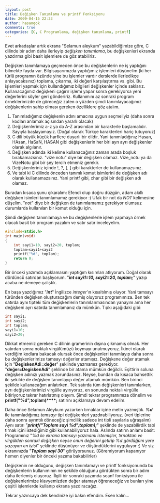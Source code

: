 ```yaml
---
layout: post
title: Değişken Tanımlama ve printf Fonksiyonu
date: 2009-04-15 22:33
author: hasangok
comments: true
categories: [C, C Programlama, değişken tanımlama, printf]
---
```

Evet arkadaşlar artık ekrana "Selamun aleykum" yazabildiğimize göre, C dilinde bir adım daha ilerleyip *değişken tanımlama*, bu değişkenleri ekranda yazdırma gibi basit işlemlere de göz atabiliriz.

Değişken tanımlamaya geçmeden önce bu değişkenlerin ne iş yaptığını bilmekte fayda var. Bilgisayarımızda yaptığımız işlemleri düşünelim (ki her türlü programın özünde yine bu işlemler vardır derslerde ilerledikçe anlayacaksınız) toplama, çıkarma, iki değeri karşılaştırma vs. gibi. Bu işlemleri yapmak için kullandığımız bilgileri değişkenler içinde saklarız. Kullanacağımız değişkeni çağırır işlemi yapar sonra gerekiyorsa yeni değerlerini söyler geri göndeririz. Kullanımını az sonraki program örneklerimizde de göreceğiz zaten o yüzden şimdi tanımlayacağımız değişkenlerin sahip olması gereken özelliklere göz atalım.

1. Tanımladığımız değişkenin adını amacına uygun seçmeliyiz (daha sonra kodları anlamak açısından yararlı olacak)
2. Değişkenlerimiz a-z ya da A-Z arasından bir karakterle başlamalıdır. Sayıyla başlayamayız. (Doğal olarak Türkçe karakterleri hariç tutuyoruz)
3. C dili büyük küçük harflere duyarlı bir dildir. Yani tanımladığınız Hasan, HAsan, HaSaN, HASAN gibi değişkenlerin her biri ayrı ayrı değişkenler olarak algılanır.
4. Değişken adında iki kelime kullanacağınız zaman arada boşluk bırakamazsınız. "vize notu" diye bir değişken olamaz. Vize_notu ya da VizeNotu gibi bir şey tercih etmeniz gerekir.
5. Değişkenleriniz içinde !, ?, {, ] gibi karakterler de kullanamazsınız.
6. Ve tabi ki C dilinde önceden tanımlı komut isimlerini de değişken adı olarak kullanamazsınız. Yani printf gibi, char gibi bir değişken adı olamaz.

Buradan kısaca şunu çıkaralım: Efendi olup doğru düzgün, adam akıllı değişken isimleri tanımlamamız gerekiyor :) Ufak bir not da *NOT* kelimesine düşelim. "*not*" diye bir değişken de tanımlamamız gerekiyor olumsuz durumlarda kullanılan bir komut olduğu için.

Şimdi değişken tanımlamaya ve bu değişkenlerle işlem yapmaya örnek olacak basit bir program yazalım ve satır satır inceleyelim.
```c
#include<stdio.h>
int main(void)
{
	int sayi1=10, sayi2=20, toplam;
	toplam=sayi1+sayi2
	printf("%d", toplam);
	return 0;
}
```
Bir önceki yazımda açıklamasını yaptığım kısımları atlıyorum. Doğal olarak dördüncü satırdan başlıyorum. "***int sayi1=10, sayi2=20, toplam;***" yazıp acaba ne demeye çalıştık.

En başa yazdığımız "***int***" İngilizce *integer*’ın kısaltılmış oluyor. Yani tamsayı türünden değişken oluşturacağım demiş oluyoruz programımıza. Ben tek satırda aynı tipteki tüm değişkenlerin tanımlanmasından yanayım ama her değişkeni ayrı satırda tanımlamanız da mümkün. Tıpkı aşağıdaki gibi:
```c
int sayi1;
int sayi2;
int toplam;
sayi1=10;
sayi2=20;
```
Dikkat etmemiz gereken C dilinin gramerinin dışına çıkmamış olmak. Her satırdan sonra noktalı virgülümüzü koymayı unutmuyoruz. İkinci olarak verdiğim kodlara bakacak olursak önce değişkenleri tanımlayıp daha sonra bu değişkenlerimize tamsayı değerler atamışız. Değişkene değer atamak için "**DegiskenAdi=değer**" şeklinde yazmamız gerekiyor. "**değer=DegiskenAdi**" şeklinde bir atama mümkün değildir. Eşittirin soluna değişken adınızı yazmak zorundasınız. Neyse, bundan da kısaca bahsettik iki şekilde de değişken tanımlayıp değer atamak mümkün. Ben birinci şekilde kullanacağım anlatırken. Tek satırda tüm değişkenleri tanımlarken, ayrı değişkenlerimizi virgülle ayırıyoruz, en sonunda noktalı virgülle bitiriyoruz tekrar hatırlatmış olayım. Şimdi tekrar programımıza dönelim ve **printf("%d",toplam)****;** satırını açıklamaya devam edelim.

Daha önce Selamun Aleykum yazarken tırnaklar içine metin yazmıştık. ***%d*** ile tanımladığımız *tamsayı* tipi değişkenleri yazdırabiliyoruz. (veri tiplerine daha sonra ayrıntılı döneceğiz şimdilik sadece int tipli sayılarla uğraşalım) Aynı satırı "***printf("Toplam sayi %d",toplam);***" şeklinde de yazabilirdik tabi tırnak içini istediğimiz gibi kullanabiliyoruz hala. Aslında satırın anlamı basit: Programınız "*%d ile ekrana tamsayı yazmamı istemişler, tırnaktan ve virgülden sonraki değişken neyse onun değerini getirip %d gördüğüm yere yazayım en iyisi*" şeklinde düşünüyor ve düşündüklerini uyguluyor :) Ve siz ekranınızda "***Toplam sayi 30***" görüyorsunuz. (Göremiyorum kapanıyor hemen diyenler bir önceki yazıma bakabilirler)

Değişkenin ne olduğunu, değişken tanımlamayı ve printf fonksiyonunda bu değişkenlerin kullanımının ne şekilde olduğunu gördükten sonra bir adım daha ilerlemiş oluyoruz. İlgili bir sonraki yazımda scanf fonksiyonu ile değişkenlerimize klavyemizden değer atamayı öğreneceğiz ve bunları yine çeşitli işlemlerde kullanıp ekrana yazdıracağız.

Tekrar yazıncaya dek kendinize iyi bakın efendim.
Esen kalın...

